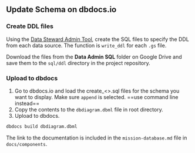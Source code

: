## Update Schema on dbdocs.io

### Create DDL files

Using the [Data Steward Admin Tool](https://script.google.com/home/projects/1WrrdjjEfdI3tT5QD1obSuMtiJRTbGZ_U3-RonWcfF4Ft_K6ZnYC0tozi/edit), create the SQL files to specify the DDL from each data source. The function is `write_ddl` for each `.gs` file.

Download the files from the **Data Admin SQL** folder on Google Drive and save them to the `sql/ddl` directory in the project repository.

### Upload to dbdocs

1. Go to dbdocs.io and load the create_<>.sql files for the schema you want to display. Make sure `append` is selected. ==use command line instead==
2. Copy the contents to the `dbdiagram.dbml` file in root directory.
3. Upload to dbdocs.

```bash
dbdocs build dbdiagram.dbml
```

The link to the documentation is included in the `mission-database.md` file in `docs/components`.